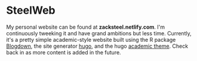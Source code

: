 # SteelWeb

My personal website can be found at **zacksteel.netlify.com**. I'm continuously tweeking it and have grand ambitions but less time. Currently, it's a pretty simple academic-style website built using the R package [Blogdown](https://bookdown.org/yihui/blogdown/), the site generator [hugo](https://gohugo.io/), and the hugo [academic theme](https://sourcethemes.com/academic/). Check back in as more content is added in the future.